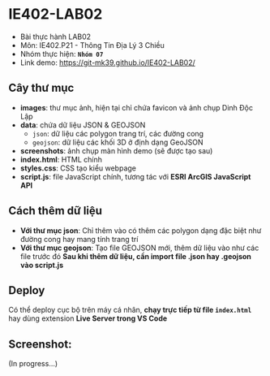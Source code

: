 # IE402-LAB02

- Bài thực hành LAB02
- Môn: IE402.P21 - Thông Tin Địa Lý 3 Chiều
- Nhóm thực hiện: **`Nhóm 07`**
- Link demo: https://git-mk39.github.io/IE402-LAB02/

## Cây thư mục

- **images**: thư mục ảnh, hiện tại chỉ chứa favicon và ảnh chụp Dinh Độc Lập
- **data**: chứa dữ liệu JSON & GEOJSON
  - `json`: dữ liệu các polygon trang trí, các đường cong
  - `geojson`: dữ liệu các khối 3D ở định dạng GeoJSON
- **screenshots**: ảnh chụp màn hình demo (sẽ được tạo sau)
- **index.html**: HTML chính
- **styles.css**: CSS tạo kiểu webpage
- **script.js**: file JavaScript chính, tương tác với **ESRI ArcGIS JavaScript API**

## Cách thêm dữ liệu

- **Với thư mục json**: Chỉ thêm vào có thêm các polygon dạng đặc biệt như đường cong hay mang tính trang trí
- **Với thư mục geojson**: Tạo file GEOJSON mới, thêm dữ liệu vào như các file trước đó
**Sau khi thêm dữ liệu, cần import file .json hay .geojson vào script.js**

## Deploy

Có thể deploy cục bộ trên máy cá nhân, **chạy trực tiếp từ file `index.html`** hay dùng extension **Live Server trong VS Code**

## Screenshot:
(In progress...)